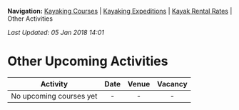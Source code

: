 **Navigation:** [Kayaking Courses](index) &#124; [Kayaking Expeditions](expedition) &#124; [Kayak Rental Rates](rental) &#124; Other Activities

_Last Updated: 05 Jan 2018 14:01_
# Other Upcoming Activities

Activity | Date | Venue | Vacancy
:---:|:---:|:---:|:---:
No upcoming courses yet|-|-|-


